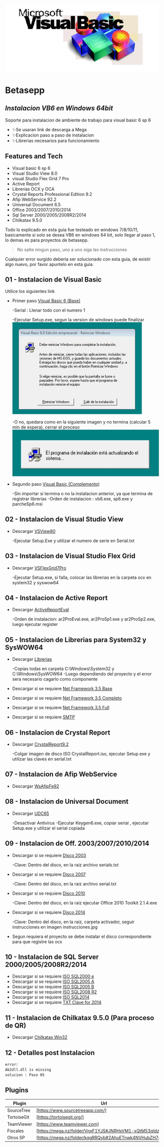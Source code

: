 ![VB6](https://github.com/andresGitDev/InstallVb6InW64Bit/blob/master/images/logo-vb6.jpg)
# Betasepp
## _Instalacion VB6 en Windows 64bit_

Soporte para instalacion de ambiente de trabajo para visual basic 6 sp 6

- ✨Se usaran link de descarga a Mega
- ✨Explicacion paso a paso de instalacion
- ✨Librerias necesarios para funcionamiento

## Features and Tech

- Visual basic 6 sp 6
- Visual Studio View 8.0
- visual Studio Flex Grid 7 Pro
- Active Report
- Librerias OCX y OCA
- Crystal Reports Professional Edition 9.2
- Afip WebService 92.2
- Universal Document 6.5
- Office 2003/2007/2010/2014
- Sql Server 2000/2005/2008R2/2014
- Chilkatax 9.5.0

Todo lo explicado en esta guia fue testeado en windows 7/8/10/11, basicamente si solo se desea VB6 en windows 64 bit, solo llegar al paso 1, lo demas es para proyectos de betasepp.

> No salte ningun paso, uno a uno siga las instrucciones

Cualquier error surgido deberia ser solucionado con esta guia, de existir algo nuevo, por favor apuntelo en esta guia.

## 01 - Instalacion de Visual Basic

Utilice los siguientes link

- Primer paso [Visual Basic 6 (Base)](https://mega.nz/file/EiQk1ZAQ#AIew-VCsE87Z3rzMdseyFun9B1XZUbZPwUBcWw224oc)

    -Serial : Llenar todo con el numero 1

    -Ejecutar Setup.exe, segun la version de windows puede finalizar
    ![final correcto](https://github.com/andresGitDev/InstallVb6InW64Bit/blob/master/images/install-vb6-final.JPG)

    -O no, quedara como en la siguiente imagen y no termina (calcular 5 min de espera), cerrar el proceso
        ![final no correcto](https://github.com/andresGitDev/InstallVb6InW64Bit/blob/master/images/install-vb6-no-final.JPG)

- Segundo paso [Visual Basic (Complemento)](https://mega.nz/file/N2BjlKzJ#xir3Ayg3MXNRFpXMBvBbnWllSWb7Ri-rjnAdk8qPDpA)

    -Sin importar si termina o no la instalacion anterior, ya que termina de registrar librerias
    -Orden de instalacion : vb6.exe, sp6.exe y parcheSp6.msi

## 02 - Instalacion de Visual Studio View

- Descargar [VSView80](https://mega.nz/file/szZRUSZA#KwjIYDvKBi9aYr-I1Rn5VP5J4QreD2EX1zoQxb-VQD4)

    -Ejecutar Setup.Exe y utilizar el numero de serie en Serial.txt

## 03 - Instalacion de Visual Studio Flex Grid

- Descargar [VSFlexGrid7Pro](https://mega.nz/file/M2ZQTKhJ#4xvYmnHZw2IqqBJq-8voCjItgCYq3KwoY1EzCGZww7A)

    -Ejecutar Setup.exe, si falla, colocar las librerias en la carpeta ocx en system32 y syswow64


## 04 - Instalacion de Active Report

- Descargar [ActiveReportEval](https://mega.nz/file/c6pgBIgK#em8PYckVOKWUwL_INcGvdYLoYos6gF0OB9MI58nw7bs)

    -Orden de instalacion: ar2ProEval.exe, ar2ProSp1.exe y ar2ProSp2.exe, luego ejecutar register


## 05 - Instalacion de Librerias para System32 y SysWOW64

- Descargar [Librerias](https://mega.nz/file/4y50RZKZ#_gQED-0EesXrdNjIV1iKThVhgWAI_kz4ys-w_9SUoVc)

    -Copias todas en carpeta C:\Windows\System32 y C:\Windows\SysWOW64
    -Luego dependiendo del proyecto y el error sera necesario cagarlo como componente

- Descargar si se requiere [Net Framework 3.5 Base](https://mega.nz/file/YiAlVaxK#xgnVRY5MbdsaQIn42dCKs9zpg2O2B2s-RFngUkdBSbc)

- Descargar si se requiere  [Net Framework 3.5 Completo](https://mega.nz/file/Y3ATyLpT#XeZUq5qCCaIfTselzPsBvUmmApdfOod2mAfswnhhemk)

- Descargar si se requiere  [Net Framework 3.5 Full](https://mega.nz/file/4yhFFaIb#hnXJhDCHZOJ36BFxz-NbtjsCQyTb5290ac5Ms1CM8Vw)

- Descargar si se requiere  [SMTP](https://mega.nz/file/J7A3WIIA#nGMubwew62zpc4R-XySELO1KOyHz4SJAJcEXTiC9BSE)

## 06 - Instalacion de Crystal Report

- Descargar [CrystalReport9.2](https://mega.nz/file/07QVWQQb#1tn_Rhxoms66WPEvVzi5k5U92g_beasYn2QkRItvyhM)

    -Colgar imagen de disco ISO CrystalReport.iso, ejecutar Setup.exe y utilizar las claves en serial.txt


## 07 - Instalacion de Afip WebService

- Descargar [WsAfipFe92](https://mega.nz/file/syI0hb7J#tT5dwB2egq2ZnHf1x6ljyMKANSlUfEhNFhpvOZEOo6c)


## 08 - Instalacion de Universal Document

- Descargar [UDC65](https://mega.nz/file/Z2hiyKQI#wwEHBAcSoIhdBlZHAahjiZOOvr8ZjdFDPdzVgKGhd1A)

    -Desactivar Antivirus
    -Ejecutar Keygen6.exe, copiar serial , ejecutar Setup.exe y utilizar el serial copiada


## 09 - Instalacion de Off. 2003/2007/2010/2014

- Descargar si se requiere [Disco 2003](https://mega.nz/file/c3YGRSQa#y4U7UKhQPTJSRsmE4S1plpq_2PmehRl3_KMyRWMfZPA)

    -Clave: Dentro del disco, en la raiz archivo serials.txt

- Descargar si se requiere [Disco 2007](https://mega.nz/file/07x1XRja#bqAisilVM6qPErS5_SDAwnjFck2CXhJAyxGWEhvJx2M)

    -Clave: Dentro del disco, en la raiz archivo serial.txt

- Descargar si se requiere [Disco 2010](https://mega.nz/file/Qjgl0YDT#Bll2J5iSSjsTgad-SO2haaGigsr1O00o1cD8_2qvKQs)

    -Clave: Dentro del disco, en la raiz ejecutar Office 2010 Toolkit 2.1.4.exe

- Descargar si se requiere [Disco 2014](https://mega.nz/file/hm4RgRJB#a3zCHCj7GvJjQ-wys-8LjQygfJftXYdRwsAiBrWFkv0)

    -Clave: Dentro del disco, en la raiz, carpeta activador, seguir instrucciones en imagen instrucciones.jpg

- Segun requiera el proyecto se debe instalar el disco correspondiente para que registre las ocx

## 10 - Instalacion de SQL Server 2000/2005/2008R2/2014

- Descargar si se requiere [ISO SQL2000 e](https://mega.nz/file/pywiUDpI#GxWJwmVl02VbJaA1DuT7zz_9deJFQ--Q0E6alH6znBU)
- Descargar si se requiere [ISO SQL2005 A](https://mega.nz/file/13QUXQKD#FPEZTGCj3pQWOsw0RyeG9xlj_CIRvzFpmCdZtHz-k30)
- Descargar si se requiere [ISO SQL2005 B](https://mega.nz/file/4uI1ES5L#uDgZxQ07LLoRSBxTQgJof5HSuf0iMLPF87-qRPEl4oA)
- Descargar si se requiere [ISO SQL2008 R2](https://mega.nz/file/F2BiSASC#u7KHCdJtOQfxQX2iUPUZYlBhdVZUr1C8Czkt3NxCCe4)
- Descargar si se requiere [ISO SQL2014](https://mega.nz/file/JuRl2TCZ#X8MyPK8HrTEq2GIniJ2EpNevUB299c5hbQohtSyhRpc)
- Descargar si se requiere [TXT Clave for 2014](https://mega.nz/file/o2ZG2SrD#1x1soWnQ_9duh205apTNppDWwaB6Z-NlFgEvOCS67go)


## 11 - Instalacion de Chilkatax 9.5.0 (Para proceso de QR)

- Descargar [Chilkatax Win32](https://mega.nz/file/53QVHQiY#NK_2bgsP69xs2sXAOD6H3gCoOdouyfrs-NaQouZfr3I)

## 12 - Detalles post Instalacion
```sh
error:
Ab2dll.dll is missing
solucion : Paso 05
```

## Plugins

| Plugin | Url |
| ------ | ------ |
| SourceTree | [https://www.sourcetreeapp.com/] |
| TortoiseGit | [https://tortoisegit.org/] |
| TeamViewer | [https://www.teamviewer.com] |
| Fiscales | [https://mega.nz/folder/VnxF1YJS#JNRHsVM1-xQtM53qIdzHNw] |
| Otros SP | [https://mega.nz/folder/kqgRRQyb#2AhuETnwk4NVHubZH7qZuw] |
